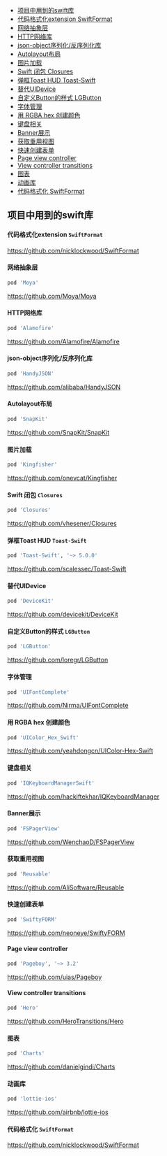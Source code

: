 

  * [项目中用到的swift库](#项目中用到的swift库)
  * [代码格式化extension  SwiftFormat](#代码格式化extension--swiftformat)
  * [网络抽象层](#网络抽象层)
  * [HTTP网络库](#http网络库) 
  * [json-object序列化/反序列化库](#json-object序列化反序列化库)
  * [Autolayout布局](#autolayout布局)
  * [图片加载](#图片加载)
  * [Swift 闭包  Closures](#swift-闭包--closures)
  * [弹框Toast HUD Toast-Swift](#弹框toast-hud-toast-swift)
  * [替代UIDevice](#替代uidevice)
  * [自定义Button的样式 LGButton](#自定义button的样式-lgbutton)
 * [字体管理](#字体管理)
 * [用 RGBA hex 创建颜色](#用-rgba-hex-创建颜色)
 * [键盘相关](#键盘相关)
  * [Banner展示](#banner展示)
  * [获取重用视图](#获取重用视图)
  * [快速创建表单](#快速创建表单)
  * [Page view controller](#page-view-controller)
* [View controller transitions](#view-controller-transitions)
* [图表](#图表)
* [动画库](#动画库)
* [代码格式化 SwiftFormat](#代码格式化-swiftformat)
## 项目中用到的swift库


#### 代码格式化extension  `SwiftFormat`
https://github.com/nicklockwood/SwiftFormat

#### 网络抽象层
```ruby
pod 'Moya'
```
https://github.com/Moya/Moya

#### HTTP网络库
```ruby
pod 'Alamofire'
```
https://github.com/Alamofire/Alamofire

#### json-object序列化/反序列化库
```ruby
pod 'HandyJSON'
```
https://github.com/alibaba/HandyJSON

#### Autolayout布局
```ruby
pod 'SnapKit'
```
https://github.com/SnapKit/SnapKit

#### 图片加载
```ruby
pod 'Kingfisher'
```
https://github.com/onevcat/Kingfisher

#### Swift 闭包  `Closures`
```ruby
pod 'Closures'
```
https://github.com/vhesener/Closures

#### 弹框Toast HUD `Toast-Swift`
```ruby
pod 'Toast-Swift', '~> 5.0.0'
```
https://github.com/scalessec/Toast-Swift

#### 替代UIDevice
```ruby
pod 'DeviceKit'
```
https://github.com/devicekit/DeviceKit

#### 自定义Button的样式 `LGButton`
```ruby
pod 'LGButton'
```
https://github.com/loregr/LGButton

#### 字体管理
```ruby
pod 'UIFontComplete'
```
https://github.com/Nirma/UIFontComplete

#### 用 RGBA hex 创建颜色
```ruby
pod 'UIColor_Hex_Swift'
```
https://github.com/yeahdongcn/UIColor-Hex-Swift

#### 键盘相关
```ruby
pod 'IQKeyboardManagerSwift'
```
https://github.com/hackiftekhar/IQKeyboardManager

#### Banner展示
```ruby
pod 'FSPagerView'
```
https://github.com/WenchaoD/FSPagerView

#### 获取重用视图
```ruby
pod 'Reusable'
```
https://github.com/AliSoftware/Reusable

#### 快速创建表单
```ruby
pod 'SwiftyFORM'
```
https://github.com/neoneye/SwiftyFORM

#### Page view controller
```ruby
pod 'Pageboy', '~> 3.2'
```
https://github.com/uias/Pageboy

#### View controller transitions
```ruby
pod 'Hero'
```
https://github.com/HeroTransitions/Hero

#### 图表
```ruby
pod 'Charts'
```
https://github.com/danielgindi/Charts

#### 动画库
```ruby
pod 'lottie-ios'
```
https://github.com/airbnb/lottie-ios

#### 代码格式化 `SwiftFormat`
https://github.com/nicklockwood/SwiftFormat



